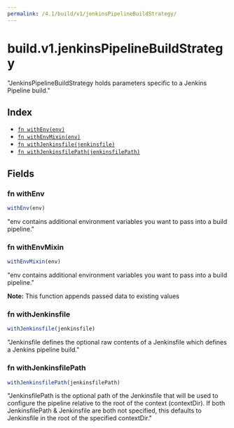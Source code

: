 ```yaml
---
permalink: /4.1/build/v1/jenkinsPipelineBuildStrategy/
---
```


# build.v1.jenkinsPipelineBuildStrategy

"JenkinsPipelineBuildStrategy holds parameters specific to a Jenkins Pipeline build."

## Index

* [`fn withEnv(env)`](#fn-withenv)
* [`fn withEnvMixin(env)`](#fn-withenvmixin)
* [`fn withJenkinsfile(jenkinsfile)`](#fn-withjenkinsfile)
* [`fn withJenkinsfilePath(jenkinsfilePath)`](#fn-withjenkinsfilepath)

## Fields

### fn withEnv

```ts
withEnv(env)
```

"env contains additional environment variables you want to pass into a build pipeline."

### fn withEnvMixin

```ts
withEnvMixin(env)
```

"env contains additional environment variables you want to pass into a build pipeline."

**Note:** This function appends passed data to existing values

### fn withJenkinsfile

```ts
withJenkinsfile(jenkinsfile)
```

"Jenkinsfile defines the optional raw contents of a Jenkinsfile which defines a Jenkins pipeline build."

### fn withJenkinsfilePath

```ts
withJenkinsfilePath(jenkinsfilePath)
```

"JenkinsfilePath is the optional path of the Jenkinsfile that will be used to configure the pipeline relative to the root of the context (contextDir). If both JenkinsfilePath & Jenkinsfile are both not specified, this defaults to Jenkinsfile in the root of the specified contextDir."